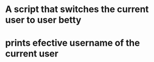 # A script that switches the current user to user betty
# prints efective username of the current user
